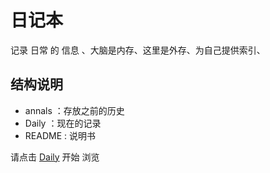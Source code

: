 # 日记本

记录 日常 的 信息 、大脑是内存、这里是外存、为自己提供索引、

## 结构说明 

* annals ：存放之前的历史
* Daily ：现在的记录
* README : 说明书

请点击 [Daily](Daily.md) 开始 浏览